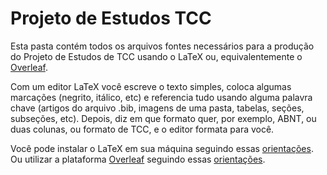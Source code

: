 # Projeto de Estudos TCC

Esta pasta contém todos os arquivos fontes necessários para a produção do Projeto de Estudos de TCC usando o LaTeX ou, equivalentemente o [Overleaf](https://www.overleaf.com).

Com um editor LaTeX você escreve o texto simples, coloca algumas marcações (negrito, itálico, etc) e referencia tudo usando alguma palavra chave (artigos do arquivo .bib, imagens de uma pasta, tabelas, seções, subseções, etc). Depois, diz em que formato quer, por exemplo, ABNT, ou duas colunas, ou formato de TCC, e o editor formata para você.

Você pode instalar o LaTeX em sua máquina seguindo essas [orientações](https://github.com/abntex/abntex2/wiki/Instalacao).
Ou utilizar a plataforma [Overleaf](https://www.overleaf.com) seguindo essas [orientações](https://pt.overleaf.com/learn/latex/Tutorials).
